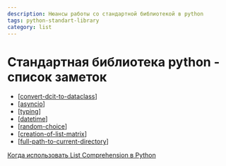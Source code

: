 ```yaml
---
description: Нюансы работы со стандартной библиотекой в python
tags: python-standart-library
category: list
---
```

# Стандартная библиотека python - список заметок

- [[convert-dcit-to-dataclass]]
- [[asyncio]]
- [[typing]]
- [[datetime]]
- [[random-choice]]
- [[creation-of-list-matrix]]
- [[full-path-to-current-directory]]

[Когда использовать List Comprehension в Python](https://webdevblog.ru/kogda-ispolzovat-list-comprehension-v-python/)

[//begin]: # "Autogenerated link references for markdown compatibility"
[convert-dcit-to-dataclass]: ../notes/convert-dcit-to-dataclass "Convert dict to dataclass or namedtuple"
[asyncio]: ../notes/asyncio "Asyncio"
[typing]: ../notes/typing "Typing"
[datetime]: ../notes/datetime "Datetime"
[random-choice]: ../notes/random-choice "Random choice"
[creation-of-list-matrix]: ../notes/creation-of-list-matrix "Creation of list matrix"
[full-path-to-current-directory]: full-path-to-current-directory "Full-path-to-current-directory"
[//end]: # "Autogenerated link references"